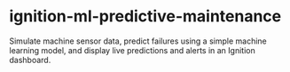 # ignition-ml-predictive-maintenance
Simulate machine sensor data, predict failures using a simple machine learning model, and display live predictions and alerts in an Ignition dashboard.
